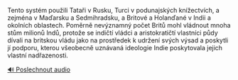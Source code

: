 
Tento systém použili Tataři v Rusku, Turci v podunajských knížectvích, a zejména v Maďarsku a Sedmihradsku, a Britové a Holanďané v Indii a okolních oblastech. Poměrně nevýznamný počet Britů mohl vládnout mnoha stům milionů Indů, protože se indičtí vládci a aristokratičtí vlastníci půdy dívali na britskou vládu jako na prostředek k udržení svých výsad a poskytli jí podporu, kterou všeobecně uznávaná ideologie Indie poskytovala jejich vlastní nadřazenosti.

[🔊 Poslechnout audio](/data/7-paragraphs/audio/chapter_40/para_002-Tento-systm-pouili-Tatai-v-Rusku-Turci-v-podun.mp3)
